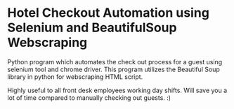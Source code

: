 # Hotel Checkout Automation using Selenium and BeautifulSoup Webscraping

Python program which automates the check out process for a guest using selenium tool and chrome driver. This program utilizes the Beautiful Soup library in python for webscraping HTML script.

Highly useful to all front desk employees working day shifts. Will save you a lot of time compared to manually checking out guests. :)
